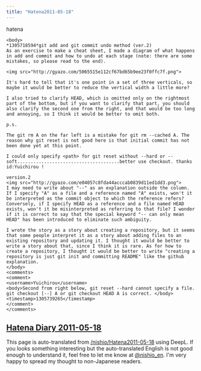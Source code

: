 ```yaml
---
title: "Hatena2011-05-18"
---
```


hatena

```
<body>
*1305718594*git add and git commit undo method (ver.2)
As an exercise to make a cheat sheet, I made a diagram of what happens in add and commit and how to undo at each stage (note: there are some mistakes, so please read to the end).

<img src="http://gyazo.com/5065515e112cf67bd65b9ee23f0ffc7f.png">

It's hard to tell that it's one point in a set of three verticals, so maybe it would be better to reduce the vertical width a little more?

I also tried to clarify HEAD, which is omitted only on the rightmost part of the bottom, but if you want to clarify that part, you should also clarify the second one from the right, and that would be too long and annoying, so I think it would be better to omit both.

p.s.

The git rm A on the far left is a mistake for git rm --cached A. The reason why git reset is not good here is that initial commit has not been done yet at this point.

I could only specify <path> for git reset without --hard or --soft......................................better use checkout. thanks id:Yuichirou !

version.2
<img src="http://gyazo.com/e04057c8fda44acccab0839d11ed1dd3.png">
I may need to write about "--" as an explanation outside the column. If I specify "A" as a file and a reference named "A" exists, won't it be interpreted as the commit object to which the reference refers? Conversely, if I specify HEAD as a reference and a file named HEAD exists, won't it be misinterpreted as referring to that file? I wonder if it is correct to say that the special keyword "-- can only mean HEAD" has been introduced to eliminate such ambiguity.

I wrote the story as a story about creating a repository, but it seems that some people interpret it as a story about adding files to an existing repository and updating it. I thought it would be better to write a story about that, since I think it is rare. As for how to create a repository, I thought it would be better to write "creating a repository is just git init and committing README" like the github explanation.
</body>
<comments>
<comment>
<username>Yuichirou</username>
<body>Second from right below, git reset --hard cannot specify a file. git checkout [--] A or git checkout HEAD A is correct. </body>
<timestamp>1305739265</timestamp>
</comment>
</comments>
```


[Hatena Diary 2011-05-18](https://nishiohirokazu.hatenadiary.org/archive/2011/05/18)
---
This page is auto-translated from [/nishio/Hatena2011-05-18](https://scrapbox.io/nishio/Hatena2011-05-18) using DeepL. If you looks something interesting but the auto-translated English is not good enough to understand it, feel free to let me know at [@nishio_en](https://twitter.com/nishio_en). I'm very happy to spread my thought to non-Japanese readers.